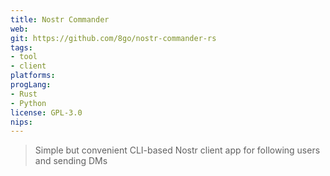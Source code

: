 ```yaml
---
title: Nostr Commander
web: 
git: https://github.com/8go/nostr-commander-rs
tags:
- tool
- client
platforms: 
progLang:
- Rust
- Python
license: GPL-3.0
nips:
---
```


> Simple but convenient CLI-based Nostr client app for following users and sending DMs